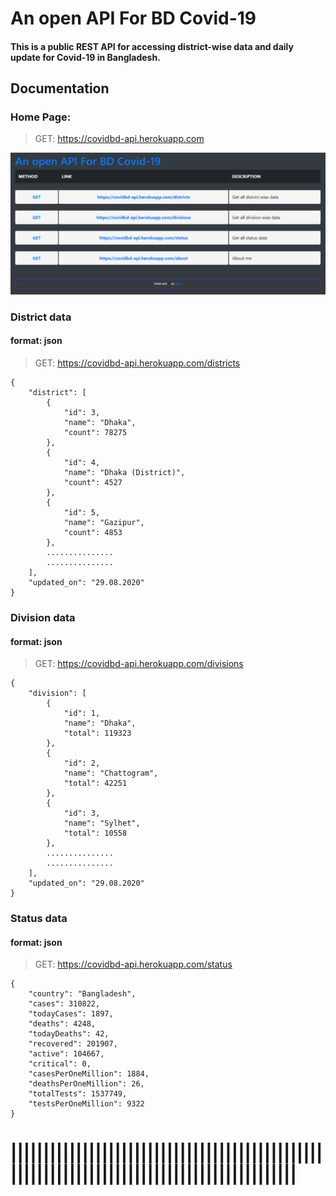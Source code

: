 # An open API For BD Covid-19
#### This is a public REST API for accessing district-wise data and daily update for Covid-19 in Bangladesh.

## Documentation

### Home Page:
> GET: https://covidbd-api.herokuapp.com

![home-01](https://github.com/rebornbd/covidbd-api/blob/master/img/home-02.png)

### District data
#### format: json

> GET: https://covidbd-api.herokuapp.com/districts

```
{
    "district": [
        {
            "id": 3,
            "name": "Dhaka",
            "count": 78275
        },
        {
            "id": 4,
            "name": "Dhaka (District)",
            "count": 4527
        },
        {
            "id": 5,
            "name": "Gazipur",
            "count": 4853
        },
        ...............
        ...............
    ],
    "updated_on": "29.08.2020"
}
```

### Division data
#### format: json

> GET: https://covidbd-api.herokuapp.com/divisions

```
{
    "division": [
        {
            "id": 1,
            "name": "Dhaka",
            "total": 119323
        },
        {
            "id": 2,
            "name": "Chattogram",
            "total": 42251
        },
        {
            "id": 3,
            "name": "Sylhet",
            "total": 10558
        },
        ...............
        ...............
    ],
    "updated_on": "29.08.2020"
}
```

### Status data
#### format: json

> GET: https://covidbd-api.herokuapp.com/status

```
{
    "country": "Bangladesh",
    "cases": 310822,
    "todayCases": 1897,
    "deaths": 4248,
    "todayDeaths": 42,
    "recovered": 201907,
    "active": 104667,
    "critical": 0,
    "casesPerOneMillion": 1884,
    "deathsPerOneMillion": 26,
    "totalTests": 1537749,
    "testsPerOneMillion": 9322
}
```

||||||||||||||||||||||||||||||||||||||||||||||||||||||||||||||||||||||||||||||||||||||||||||
============================================================================================

